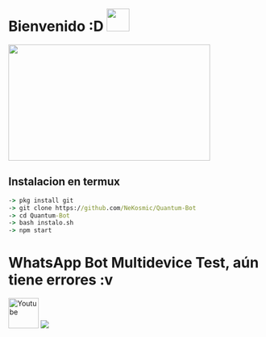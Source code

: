 # Bienvenido :D <img src="https://cbsnews1.cbsistatic.com/hub/i/2017/10/17/b34c14c8-750e-4afa-838d-ba9da0a3b042/171016-nasa-gravitational-waves-article.gif" width="45px">
<img src="https://acegif.com/wp-content/gif/outerspace-51.gif" width="400" height="230"/>
</p>

## Instalacion en termux
```cmd
-> pkg install git
-> git clone https://github.com/NeKosmic/Quantum-Bot
-> cd Quantum-Bot
-> bash instalo.sh
-> npm start
```

# WhatsApp Bot Multidevice Test, aún tiene errores :v
<a href="https://youtube.com/channel/UC_Pp8pT9vbT15k5_-i6oseA"><img width="60px" alt="Youtube" title="Youtube" src="https://encrypted-tbn0.gstatic.com/images?q=tbn:ANd9GcQiYrf6LEg3xKz9iuv3OcmplEWUY8Etgv7e-g&usqp=CAU"/></a>
<img src="https://github.com/NeKosmic/NK-BOT/blob/main/culebrita.svg" />
</div>

